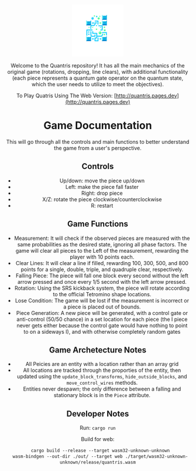 <div align="center">

<img src="logo.svg" width="140px" />

Welcome to the Quantris repository! It has all the main mechanics of the original game (rotations, dropping, line clears), with additional functionality (each piece represents a quantum gate operator on the quantum state, which the user needs to utilize to meet the objectives).

To Play Quatris Using The Web Version: [http://quantris.pages.dev](http://quantris.pages.dev)

# Game Documentation
This will go through all the controls and main functions to better understand the game from a user's perspective.

## Controls
+ Up/down: move the piece up/down
+ Left: make the piece fall faster
+ Right: drop piece
+ X/Z: rotate the piece clockwise/counterclockwise
+ R: restart

## Game Functions
+ Measurement: It will check if the observed pieces are measured with the same probabilities as the desired state, ignoring all phase factors. The game will clear all pieces to the Left of the measurement, rewarding the player with 10 points each.
+ Clear Lines: It will clear a line if filled, rewarding 100, 300, 500, and 800 points for a single, double, triple, and quadruple clear, respectively.
+ Falling Piece: The piece will fall one block every second without the left arrow pressed and once every 1/5 second with the left arrow pressed.
+ Rotation: Using the SRS kickback system, the piece will rotate according to the official Tetromino shape locations.
+ Lose Condition: The game will be lost if the measurement is incorrect or a piece is placed out of bounds.
+ Piece Generation: A new piece will be generated, with a control gate or anti-control (50/50 chance) in a set location for each piece (the I piece never gets either because the control gate would have nothing to point to on a sideways I), and with otherwise completely random gates

## Game Archetecture Notes
+ All Peicies are an entity with a location rather than an array grid
+ All locations are tracked through the proporties of the entity, then updated using the `update_block_transforms`, `hide_outside_blocks`, and `move_control_wires` methods.
+ Entities never despawn; the only difference between a falling and stationary block is in the `Piece` attribute.

## Developer Notes
Run: `cargo run`

Build for web:
```
  cargo build --release --target wasm32-unknown-unknown
  wasm-bindgen --out-dir ./out/ --target web ./target/wasm32-unknown-unknown/release/quantris.wasm
```
